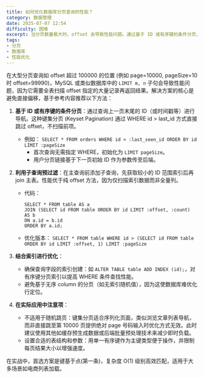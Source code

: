```yaml
---
title: 如何优化数据库分页查询的性能？
category: 数据管理
date: 2025-07-07 12:54
difficulty: 困难
excerpt: 当分页数量极大时，offset 会导致性能问题。通过基于 ID 或有序键的条件分页、子查询预过滤等方法提升效率。
tags:
- 分页
- 数据库
- 性能优化
---
```

在大型分页查询如 offset 超过 100000 的位置 (例如 page=10000, pageSize=10 时 offset=99990)，MySQL 或类似数据库中的 `LIMIT m, n` 子句会导致性能问题，因为它需要全表扫描 offset 指定的大量记录再返回结果。解决方案的核心是避免直接偏移，基于参考内容推荐以下方法：  

1. **基于 ID 或有序键的条件分页**：通过查询上一页末尾的 ID（或时间戳等）进行导航。这种键集分页 (Keyset Pagination) 通过 WHERE id > last_id 方式直接跳过 offset，不扫描前项。  
   - 例如： `SELECT * FROM orders WHERE id > :last_seen_id ORDER BY id LIMIT :pageSize`  
     - 首次查询无需指定 WHERE，初始化为 `LIMIT pageSize`。  
     - 用户分页链接基于下一页初始 ID 作为参数传至后端。

2. **利用子查询预过滤**：在主查询前添加子查询，先获取较小的 ID 范围索引后再 join 主表。性能优于纯 offset 方法，因为仅扫描索引数据而非全量列。  
   - 代码：  
     ```
     SELECT * FROM table AS a 
     JOIN (SELECT id FROM table ORDER BY id LIMIT :offset, :count) AS b 
     ON a.id = b.id 
     ORDER BY a.id;
     ```
   - 优化版本： `SELECT * FROM table WHERE id > (SELECT id FROM table ORDER BY id LIMIT :offset, 1) LIMIT :pageSize`

3. **结合索引进行优化**：
   - 确保查询字段的索引创建：如 `ALTER TABLE table ADD INDEX (id);`，对有序键分页索引以提高 WHERE 条件查找性能。  
   - 避免基于无序 column 的分页（如无索引随机值），因为这使数据库难优化行定位。

4. **在实际应用中注意项**：
   - 不适用于随机跳页：键集分页适合序列化页面，类似浏览文章列表导航，而非直接跳至第 10000 页提供绝对 page 号码输入时优化方式无效。此时建议使用其他如缓存预生成数据或后端批量预处理技术来减少即时负载。
   - 设置合适的表结构和参数：用单一有序键作为主键类型便于操作，并限制每页结果大小以增强速度。

在实战中，首选方案是键基于点(第一条)，复杂度 O(1) 级别高效匹配，适用于大多场景如电商列表加载。  

